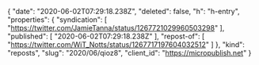 {
  "date": "2020-06-02T07:29:18.238Z",
  "deleted": false,
  "h": "h-entry",
  "properties": {
    "syndication": [
      "https://twitter.com/JamieTanna/status/1267721029960503298"
    ],
    "published": [
      "2020-06-02T07:29:18.238Z"
    ],
    "repost-of": [
      "https://twitter.com/WiT_Notts/status/1267717197604032512"
    ]
  },
  "kind": "reposts",
  "slug": "2020/06/qioz8",
  "client_id": "https://micropublish.net"
}
